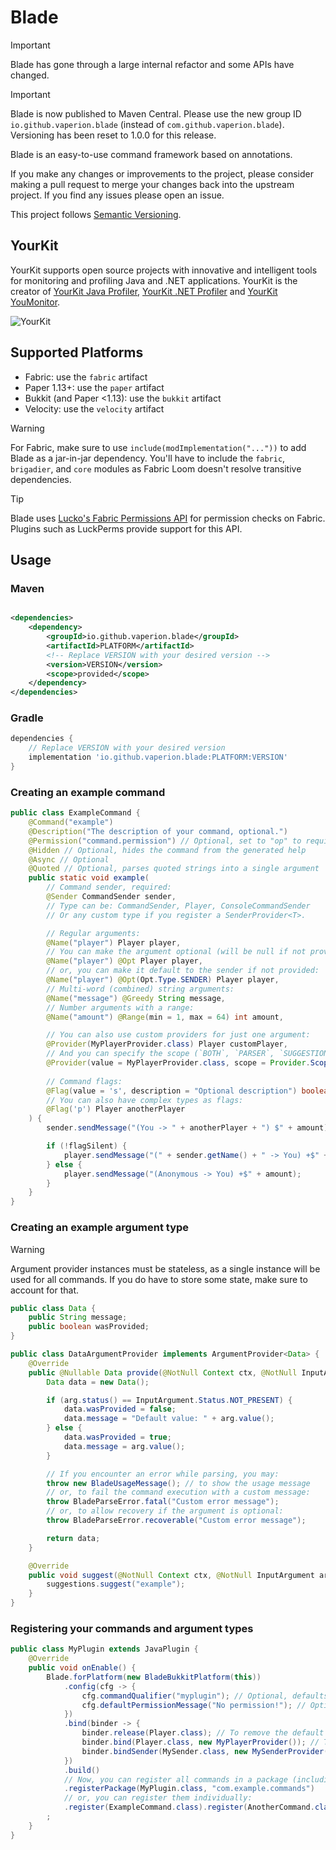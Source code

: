 # Blade

> [!IMPORTANT]
> Blade has gone through a large internal refactor and some APIs have changed.

> [!IMPORTANT]
> Blade is now published to Maven Central. Please use the new group ID `io.github.vaperion.blade` (instead of
> `com.github.vaperion.blade`). Versioning has been reset to 1.0.0 for this
> release.

Blade is an easy-to-use command framework based on annotations.

If you make any changes or improvements to the project, please consider making a pull request to merge your changes back
into the upstream project.
If you find any issues please open an issue.

This project follows [Semantic Versioning](https://semver.org/).

## YourKit

YourKit supports open source projects with innovative and intelligent tools for monitoring and profiling Java and .NET
applications. YourKit is the creator
of [YourKit Java Profiler](https://www.yourkit.com/java/profiler/), [YourKit .NET Profiler](https://www.yourkit.com/.net/profiler/)
and [YourKit YouMonitor](https://www.yourkit.com/youmonitor/).

![YourKit](https://www.yourkit.com/images/yklogo.png)

## Supported Platforms

- Fabric: use the `fabric` artifact
- Paper 1.13+: use the `paper` artifact
- Bukkit (and Paper <1.13): use the `bukkit` artifact
- Velocity: use the `velocity` artifact

> [!WARNING]
> For Fabric, make sure to use `include(modImplementation("..."))` to add Blade as a jar-in-jar dependency. You'll have
> to include the `fabric`, `brigadier`, and `core` modules as Fabric Loom doesn't resolve transitive dependencies.

> [!TIP]
> Blade uses [Lucko's Fabric Permissions API](https://github.com/lucko/fabric-permissions-api) for permission checks on
> Fabric. Plugins such as LuckPerms provide support for this API.

## Usage

### Maven

```xml

<dependencies>
    <dependency>
        <groupId>io.github.vaperion.blade</groupId>
        <artifactId>PLATFORM</artifactId>
        <!-- Replace VERSION with your desired version -->
        <version>VERSION</version>
        <scope>provided</scope>
    </dependency>
</dependencies>
```

### Gradle

```groovy
dependencies {
    // Replace VERSION with your desired version
    implementation 'io.github.vaperion.blade:PLATFORM:VERSION'
}
```

### Creating an example command

```java
public class ExampleCommand {
    @Command("example")
    @Description("The description of your command, optional.")
    @Permission("command.permission") // Optional, set to "op" to require OP
    @Hidden // Optional, hides the command from the generated help
    @Async // Optional
    @Quoted // Optional, parses quoted strings into a single argument
    public static void example(
        // Command sender, required:
        @Sender CommandSender sender,
        // Type can be: CommandSender, Player, ConsoleCommandSender
        // Or any custom type if you register a SenderProvider<T>.

        // Regular arguments:
        @Name("player") Player player,
        // You can make the argument optional (will be null if not provided):
        @Name("player") @Opt Player player,
        // or, you can make it default to the sender if not provided:
        @Name("player") @Opt(Opt.Type.SENDER) Player player,
        // Multi-word (combined) string arguments:
        @Name("message") @Greedy String message,
        // Number arguments with a range:
        @Name("amount") @Range(min = 1, max = 64) int amount,

        // You can also use custom providers for just one argument:
        @Provider(MyPlayerProvider.class) Player customPlayer,
        // And you can specify the scope (`BOTH`, `PARSER`, `SUGGESTIONS`), defaults to `BOTH`:
        @Provider(value = MyPlayerProvider.class, scope = Provider.Scope.SUGGESTIONS) Player customPlayer2,
        
        // Command flags:
        @Flag(value = 's', description = "Optional description") boolean flagSilent,
        // You can also have complex types as flags:
        @Flag('p') Player anotherPlayer
    ) {
        sender.sendMessage("(You -> " + anotherPlayer + ") $" + amount);

        if (!flagSilent) {
            player.sendMessage("(" + sender.getName() + " -> You) +$" + amount);
        } else {
            player.sendMessage("(Anonymous -> You) +$" + amount);
        }
    }
}
```

### Creating an example argument type

> [!WARNING]
> Argument provider instances must be stateless, as a single instance will be used for all commands.
> If you do have to store some state, make sure to account for that.

```java
public class Data {
    public String message;
    public boolean wasProvided;
}

public class DataArgumentProvider implements ArgumentProvider<Data> {
    @Override
    public @Nullable Data provide(@NotNull Context ctx, @NotNull InputArgument arg) {
        Data data = new Data();

        if (arg.status() == InputArgument.Status.NOT_PRESENT) {
            data.wasProvided = false;
            data.message = "Default value: " + arg.value();
        } else {
            data.wasProvided = true;
            data.message = arg.value();
        }

        // If you encounter an error while parsing, you may:
        throw new BladeUsageMessage(); // to show the usage message
        // or, to fail the command execution with a custom message:
        throw BladeParseError.fatal("Custom error message");
        // or, to allow recovery if the argument is optional:
        throw BladeParseError.recoverable("Custom error message");

        return data;
    }

    @Override
    public void suggest(@NotNull Context ctx, @NotNull InputArgument arg, @NotNull SuggestionsBuilder suggestions) {
        suggestions.suggest("example");
    }
}
```

### Registering your commands and argument types

```java
public class MyPlugin extends JavaPlugin {
    @Override
    public void onEnable() {
        Blade.forPlatform(new BladeBukkitPlatform(this))
            .config(cfg -> {
                cfg.commandQualifier("myplugin"); // Optional, defaults to your plugin's name
                cfg.defaultPermissionMessage("No permission!"); // Optional
            })
            .bind(binder -> {
                binder.release(Player.class); // To remove the default provider
                binder.bind(Player.class, new MyPlayerProvider()); // To add your own
                binder.bindSender(MySender.class, new MySenderProvider()); // To add your own sender provider
            })
            .build()
            // Now, you can register all commands in a package (including sub-packages):
            .registerPackage(MyPlugin.class, "com.example.commands")
            // or, you can register them individually:
            .register(ExampleCommand.class).register(AnotherCommand.class)
        ;
    }
}
```

